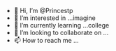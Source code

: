 - 👋 Hi, I’m @Princestp
- 👀 I’m interested in ...imagine
- 🌱 I’m currently learning ...college
- 💞️ I’m looking to collaborate on ...
- 📫 How to reach me ...

<!---
Princestp/Princestp is a ✨ special ✨ repository because its `README.md` (this file) appears on your GitHub profile.
You can click the Preview link to take a look at your changes.
--->
